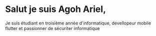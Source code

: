 # Salut je suis Agoh Ariel, 
Je suis étudiant en troisième année d'informatique, devellopeur mobile flutter et passionner de sécuriter informatique
